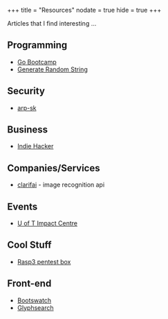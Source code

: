 +++
title = "Resources"
nodate = true
hide = true
+++

Articles that I find interesting ...

## Programming

* [Go Bootcamp](http://www.golangbootcamp.com/)
* [Generate Random String](http://stackoverflow.com/questions/22892120/how-to-generate-a-random-string-of-a-fixed-length-in-golang#31832326)

## Security

* [arp-sk](http://sid.rstack.org/arp-sk/)

## Business

* [Indie Hacker](https://www.indiehackers.com/businesses)

## Companies/Services

* [clarifai](https://clarifai.com) - image recognition api

## Events 

* [U of T Impact Centre](http://www.impactcentre.ca/e100/)

## Cool Stuff

* [Rasp3 pentest box](http://imgur.com/a/4aAPS)

## Front-end

* [Bootswatch](http://bootswatch.com/)
* [Glyphsearch](http://glyphsearch.com/)
